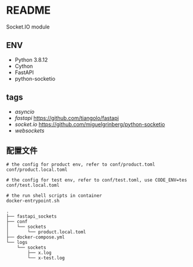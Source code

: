 # README

Socket.IO module

## ENV

- Python 3.8.12
- Cython
- FastAPI
- python-socketio

## tags

- *asyncio*
- *fastapi* <https://github.com/tiangolo/fastapi>
- *socket.io* <https://github.com/miguelgrinberg/python-socketio>
- *websockets*

## 配置文件

```text
# the config for product env, refer to conf/product.toml
conf/product.local.toml

# the config for test env, refer to conf/test.toml, use CODE_ENV=tes
conf/test.local.toml

# the run shell scripts in container
docker-entrypoint.sh
```

```text
.
├── fastapi_sockets
├── conf
│   └── sockets
│       └── product.local.toml
├── docker-compose.yml
└── logs
    └── sockets
        ├── x.log
        └── x-test.log
```
